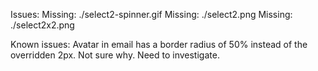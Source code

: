 Issues:
Missing: ./select2-spinner.gif
Missing: ./select2.png
Missing: ./select2x2.png

Known issues:
Avatar in email has a border radius of 50% instead of the overridden 2px.  Not sure why.  Need to investigate.